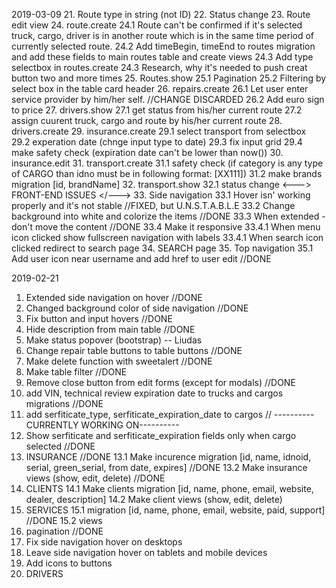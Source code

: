 2019-03-09
21. Route type in string (not ID)
22. Status change
23. Route edit view
24. route.create
	24.1 Route can't be confirmed if it's selected truck, cargo, driver is in another route which is in the same time period of currently selected route.
	24.2 Add timeBegin, timeEnd to routes migration and add these fields to main routes table and create views
	24.3 Add type selectbox in routes.create
	24.3 Research, why it's needed to push creat button two and more times
25. Routes.show
	25.1 Pagination
	25.2 Filtering by select box in the table card header
26. repairs.create
	26.1 Let user enter service provider by him/her self. //CHANGE DISCARDED
	26.2 Add euro sign to price
27. drivers.show
	27.1 get status from his/her current route
	27.2 assign cuurent truck, cargo and route by his/her current route
28. drivers.create
29. insurance.create
	29.1 select transport from selectbox
	29.2 experation date (chnge input type to date)
	29.3 fix input grid
	29.4 make safety check (expiration date can't be lower than now())
30. insurance.edit
31. transport.create
 31.1 safety check (if category is any type of CARGO than idno must be in following format: [XX111])
 31.2 make brands migration [id, brandName]
32. transport.show
	32.1 status change
<--->	FRONT-END ISSUES	</--->
33. Side navigation
	33.1 Hover isn' working properly and it's not stable //FIXED, but U.N.S.T.A.B.L.E
	33.2 Change background into white and colorize the items //DONE
	33.3 When extended - don't move the content //DONE
	33.4 Make it responsive
		33.4.1 When menu icon clicked show fullscreen navigation with labels
		33.4.1 When search icon clicked redirect to search page
34. SEARCH page
35. Top navigation
 35.1 Add user icon near username and add href to user edit //DONE

2019-02-21
1. Extended side navigation on hover //DONE
2. Changed background color of side navigation //DONE
3. Fix button and input hovers //DONE
4. Hide description from main table //DONE
5. Make status popover (bootstrap) -- Liudas
6. Change repair table buttons to table buttons //DONE
7. Make delete function with sweetalert //DONE
8. Make table filter //DONE
9. Remove close button from edit forms (except for modals) //DONE
10. add VIN, technical review expiration date to trucks and cargos migrations //DONE
11. add serfiticate_type, serfiticate_expiration_date to cargos //						----------CURRENTLY WORKING ON----------
12. Show serfiticate and serfiticate_expiration fields only when cargo selected //DONE
13. INSURANCE //DONE
	13.1 Make incurence migration [id, name, idnoid, serial, green_serial, from date, expires] //DONE
	13.2 Make insurance views (show, edit, delete) //DONE
14. CLIENTS
	14.1 Make clients migration [id, name, phone, email, website, dealer, description]
	14.2 Make client views (show, edit, delete)
15. SERVICES
	15.1 migration [id, name, phone, email, website, paid, support] //DONE
	15.2 views
16. pagination //DONE
17. Fix side navigation hover on desktops
18. Leave side navigation hover on tablets and mobile devices
19. Add icons to buttons
20. DRIVERS
